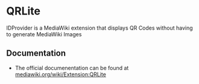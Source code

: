 # QRLite
IDProvider is a MediaWiki extension that displays QR Codes without having to generate MediaWiki Images

## Documentation
* The official documenentation can be found at [mediawiki.org/wiki/Extension:QRLite](https://www.mediawiki.org/wiki/Extension:QRLite)
